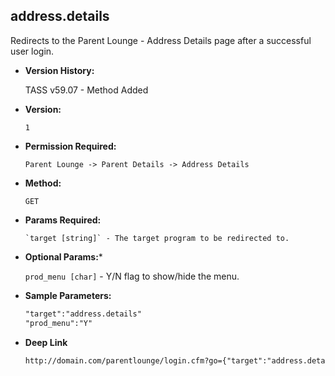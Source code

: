 **address.details**
----
  Redirects to the Parent Lounge - Address Details page after a successful user login.

* **Version History:**

    TASS v59.07 - Method Added

* **Version:**

  	`1`

* **Permission Required:**

  	`Parent Lounge -> Parent Details -> Address Details`

* **Method:**

  	`GET`
  
*  **Params Required:**

	   `target [string]` - The target program to be redirected to.

*  **Optional Params:***

    `prod_menu [char]` - Y/N flag to show/hide the menu.
    
* **Sample Parameters:**

	```HTML
	"target":"address.details"
	"prod_menu":"Y"
	```

* **Deep Link**

	```HTML
	http://domain.com/parentlounge/login.cfm?go={"target":"address.details","prod_menu":"Y"} DONE
	```
